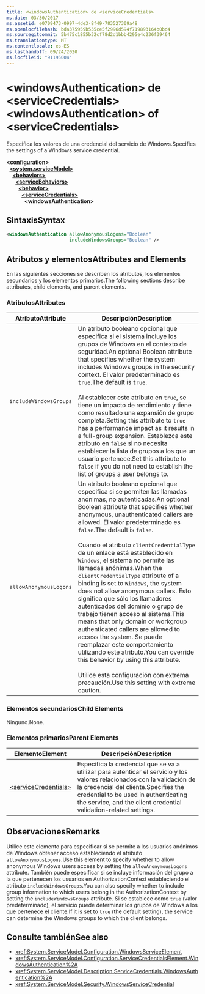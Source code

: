 ```yaml
---
title: <windowsAuthentication> de <serviceCredentials>
ms.date: 03/30/2017
ms.assetid: e0709473-0997-4de3-8f49-783527309a48
ms.openlocfilehash: bda375959b535ce5f2996d594f719893164b0bd4
ms.sourcegitcommit: 5b475c1855b32cf78d2d1bbb4295e4c236f39464
ms.translationtype: MT
ms.contentlocale: es-ES
ms.lasthandoff: 09/24/2020
ms.locfileid: "91195004"
---
```

# <a name="windowsauthentication-of-servicecredentials"></a><span data-ttu-id="ec6bb-102">\<windowsAuthentication> de \<serviceCredentials></span><span class="sxs-lookup"><span data-stu-id="ec6bb-102">\<windowsAuthentication> of \<serviceCredentials></span></span>

<span data-ttu-id="ec6bb-103">Especifica los valores de una credencial del servicio de Windows.</span><span class="sxs-lookup"><span data-stu-id="ec6bb-103">Specifies the settings of a Windows service credential.</span></span>  
  
[**\<configuration>**](../configuration-element.md)\
&nbsp;&nbsp;[**\<system.serviceModel>**](system-servicemodel.md)\
&nbsp;&nbsp;&nbsp;&nbsp;[**\<behaviors>**](behaviors.md)\
&nbsp;&nbsp;&nbsp;&nbsp;&nbsp;&nbsp;[**\<serviceBehaviors>**](servicebehaviors.md)\
&nbsp;&nbsp;&nbsp;&nbsp;&nbsp;&nbsp;&nbsp;&nbsp;[**\<behavior>**](behavior-of-servicebehaviors.md)\
&nbsp;&nbsp;&nbsp;&nbsp;&nbsp;&nbsp;&nbsp;&nbsp;&nbsp;&nbsp;[**\<serviceCredentials>**](servicecredentials.md)\
&nbsp;&nbsp;&nbsp;&nbsp;&nbsp;&nbsp;&nbsp;&nbsp;&nbsp;&nbsp;&nbsp;&nbsp;**\<windowsAuthentication>**  
  
## <a name="syntax"></a><span data-ttu-id="ec6bb-104">Sintaxis</span><span class="sxs-lookup"><span data-stu-id="ec6bb-104">Syntax</span></span>  
  
```xml  
<windowsAuthentication allowAnonymousLogons="Boolean"
                       includeWindowsGroups="Boolean" />
```  
  
## <a name="attributes-and-elements"></a><span data-ttu-id="ec6bb-105">Atributos y elementos</span><span class="sxs-lookup"><span data-stu-id="ec6bb-105">Attributes and Elements</span></span>  

 <span data-ttu-id="ec6bb-106">En las siguientes secciones se describen los atributos, los elementos secundarios y los elementos primarios.</span><span class="sxs-lookup"><span data-stu-id="ec6bb-106">The following sections describe attributes, child elements, and parent elements.</span></span>  
  
### <a name="attributes"></a><span data-ttu-id="ec6bb-107">Atributos</span><span class="sxs-lookup"><span data-stu-id="ec6bb-107">Attributes</span></span>  
  
|<span data-ttu-id="ec6bb-108">Atributo</span><span class="sxs-lookup"><span data-stu-id="ec6bb-108">Attribute</span></span>|<span data-ttu-id="ec6bb-109">Descripción</span><span class="sxs-lookup"><span data-stu-id="ec6bb-109">Description</span></span>|  
|---------------|-----------------|  
|`includeWindowsGroups`|<span data-ttu-id="ec6bb-110">Un atributo booleano opcional que especifica si el sistema incluye los grupos de Windows en el contexto de seguridad.</span><span class="sxs-lookup"><span data-stu-id="ec6bb-110">An optional Boolean attribute that specifies whether the system includes Windows groups in the security context.</span></span> <span data-ttu-id="ec6bb-111">El valor predeterminado es `true`.</span><span class="sxs-lookup"><span data-stu-id="ec6bb-111">The default is `true`.</span></span><br /><br /> <span data-ttu-id="ec6bb-112">Al establecer este atributo en `true`, se tiene un impacto de rendimiento y tiene como resultado una expansión de grupo completa.</span><span class="sxs-lookup"><span data-stu-id="ec6bb-112">Setting this attribute to `true` has a performance impact as it results in a full-group expansion.</span></span> <span data-ttu-id="ec6bb-113">Establezca este atributo en `false` si no necesita establecer la lista de grupos a los que un usuario pertenece.</span><span class="sxs-lookup"><span data-stu-id="ec6bb-113">Set this attribute to `false` if you do not need to establish the list of groups a user belongs to.</span></span>|  
|`allowAnonymousLogons`|<span data-ttu-id="ec6bb-114">Un atributo booleano opcional que especifica si se permiten las llamadas anónimas, no autenticadas.</span><span class="sxs-lookup"><span data-stu-id="ec6bb-114">An optional Boolean attribute that specifies whether anonymous, unauthenticated callers are allowed.</span></span> <span data-ttu-id="ec6bb-115">El valor predeterminado es `false`.</span><span class="sxs-lookup"><span data-stu-id="ec6bb-115">The default is `false`.</span></span><br /><br /> <span data-ttu-id="ec6bb-116">Cuando el atributo `clientCredentialType` de un enlace está establecido en `Windows`, el sistema no permite las llamadas anónimas.</span><span class="sxs-lookup"><span data-stu-id="ec6bb-116">When the `clientCredentialType` attribute of a binding is set to `Windows`, the system does not allow anonymous callers.</span></span> <span data-ttu-id="ec6bb-117">Esto significa que sólo los llamadores autenticados del dominio o grupo de trabajo tienen acceso al sistema.</span><span class="sxs-lookup"><span data-stu-id="ec6bb-117">This means that only domain or workgroup authenticated callers are allowed to access the system.</span></span> <span data-ttu-id="ec6bb-118">Se puede reemplazar este comportamiento utilizando este atributo.</span><span class="sxs-lookup"><span data-stu-id="ec6bb-118">You can override this behavior by using this attribute.</span></span><br /><br /> <span data-ttu-id="ec6bb-119">Utilice esta configuración con extrema precaución.</span><span class="sxs-lookup"><span data-stu-id="ec6bb-119">Use this setting with extreme caution.</span></span>|  
  
### <a name="child-elements"></a><span data-ttu-id="ec6bb-120">Elementos secundarios</span><span class="sxs-lookup"><span data-stu-id="ec6bb-120">Child Elements</span></span>  

 <span data-ttu-id="ec6bb-121">Ninguno.</span><span class="sxs-lookup"><span data-stu-id="ec6bb-121">None.</span></span>  
  
### <a name="parent-elements"></a><span data-ttu-id="ec6bb-122">Elementos primarios</span><span class="sxs-lookup"><span data-stu-id="ec6bb-122">Parent Elements</span></span>  
  
|<span data-ttu-id="ec6bb-123">Elemento</span><span class="sxs-lookup"><span data-stu-id="ec6bb-123">Element</span></span>|<span data-ttu-id="ec6bb-124">Descripción</span><span class="sxs-lookup"><span data-stu-id="ec6bb-124">Description</span></span>|  
|-------------|-----------------|  
|[\<serviceCredentials>](servicecredentials.md)|<span data-ttu-id="ec6bb-125">Especifica la credencial que se va a utilizar para autenticar el servicio y los valores relacionados con la validación de la credencial del cliente.</span><span class="sxs-lookup"><span data-stu-id="ec6bb-125">Specifies the credential to be used in authenticating the service, and the client credential validation-related settings.</span></span>|  
  
## <a name="remarks"></a><span data-ttu-id="ec6bb-126">Observaciones</span><span class="sxs-lookup"><span data-stu-id="ec6bb-126">Remarks</span></span>  

 <span data-ttu-id="ec6bb-127">Utilice este elemento para especificar si se permite a los usuarios anónimos de Windows obtener acceso estableciendo el atributo `allowAnonymousLogons`.</span><span class="sxs-lookup"><span data-stu-id="ec6bb-127">Use this element to specify whether to allow anonymous Windows users access by setting the `allowAnonymousLogons` attribute.</span></span> <span data-ttu-id="ec6bb-128">También puede especificar si se incluye información del grupo a la que pertenecen los usuarios en AuthorizationContext estableciendo el atributo `includeWindowsGroups`.</span><span class="sxs-lookup"><span data-stu-id="ec6bb-128">You can also specify whether to include group information to which users belong in the AuthorizationContext by setting the `includeWindowsGroups` attribute.</span></span> <span data-ttu-id="ec6bb-129">Si se establece como `true` (valor predeterminado), el servicio puede determinar los grupos de Windows a los que pertenece el cliente.</span><span class="sxs-lookup"><span data-stu-id="ec6bb-129">If it is set to `true` (the default setting), the service can determine the Windows groups to which the client belongs.</span></span>  
  
## <a name="see-also"></a><span data-ttu-id="ec6bb-130">Consulte también</span><span class="sxs-lookup"><span data-stu-id="ec6bb-130">See also</span></span>

- <xref:System.ServiceModel.Configuration.WindowsServiceElement>
- <xref:System.ServiceModel.Configuration.ServiceCredentialsElement.WindowsAuthentication%2A>
- <xref:System.ServiceModel.Description.ServiceCredentials.WindowsAuthentication%2A>
- <xref:System.ServiceModel.Security.WindowsServiceCredential>
